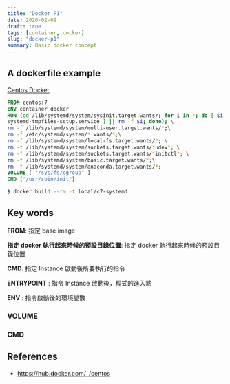```yaml
---
title: "Docker P1"
date: 2020-02-09
draft: true
tags: [container, docker]
slug: "docker-p1"
summary: Basic docker concept
---
```


## A dockerfile example

[Centos Docker](https://hub.docker.com/_/centos)

```dockerfile
FROM centos:7
ENV container docker
RUN (cd /lib/systemd/system/sysinit.target.wants/; for i in *; do [ $i == \
systemd-tmpfiles-setup.service ] || rm -f $i; done); \
rm -f /lib/systemd/system/multi-user.target.wants/*;\
rm -f /etc/systemd/system/*.wants/*;\
rm -f /lib/systemd/system/local-fs.target.wants/*; \
rm -f /lib/systemd/system/sockets.target.wants/*udev*; \
rm -f /lib/systemd/system/sockets.target.wants/*initctl*; \
rm -f /lib/systemd/system/basic.target.wants/*;\
rm -f /lib/systemd/system/anaconda.target.wants/*;
VOLUME [ "/sys/fs/cgroup" ]
CMD ["/usr/sbin/init"]
```

```bash
$ docker build --rm -t local/c7-systemd .
```

## Key words

**FROM**: 指定 base image

**指定 docker 執行起來時候的預設目錄位置**: 指定 docker 執行起來時候的預設目錄位置

**CMD**: 指定 Instance 啟動後所要執行的指令

**ENTRYPOINT** : 指令 Instance 啟動後，程式的進入點

**ENV** : 指令啟動後的環境變數

### VOLUME

### CMD

## References

- <https://hub.docker.com/_/centos>
